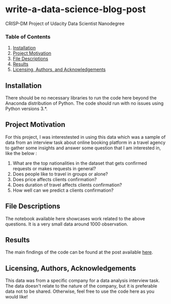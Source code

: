# write-a-data-science-blog-post
CRISP-DM Project of Udacity Data Scientist Nanodegree

### Table of Contents

1. [Installation](#installation)
2. [Project Motivation](#motivation)
3. [File Descriptions](#files)
4. [Results](#results)
5. [Licensing, Authors, and Acknowledgements](#licensing)

## Installation <a name="installation"></a>

There should be no necessary libraries to run the code here beyond the Anaconda distribution of Python.  The code should run with no issues using Python versions 3.*.

## Project Motivation<a name="motivation"></a>

For this project, I was interestested in using this data which was a sample of data from an interview task about online booking platform in a travel agency to gather some insights and answer some question that I am interested in, like the below :

1. What are the top nationalities in the dataset that gets confirmed requests or makes requests in general?
2. Does people like to travel in groups or alone?
3. Does price affects clients confirmation?
4. Does duration of travel affects clients confirmation?
5. How well can we predict a clients confirmation?

## File Descriptions <a name="files"></a>

The notebook available here showcases work related to the above questions. It is a very small data around 1000 observation.  

## Results<a name="results"></a>

The main findings of the code can be found at the post available [here](https://medium.com/@joshua.chyeung/go-to-the-western-world-if-you-are-a-programmer-1ccfac7e413a).

## Licensing, Authors, Acknowledgements<a name="licensing"></a>

This data was from a specific company for a data analysis interview task. The data doesn't relate to the nature of the company, but it is preferable data not to be shared. Otherwise, feel free to use the code here as you would like! 
